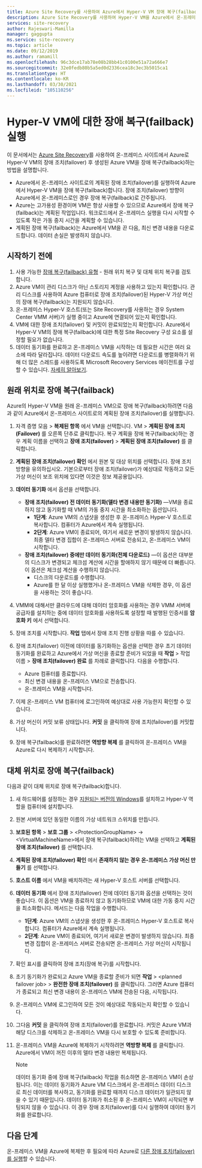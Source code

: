 ```yaml
---
title: Azure Site Recovery를 사용하여 Azure에서 Hyper-V VM 장애 복구(failback)
description: Azure Site Recovery를 사용하여 Hyper-V VM을 Azure에서 온-프레미스 사이트로 장애 복구(failback)하는 방법
services: site-recovery
author: Rajeswari-Mamilla
manager: gaggupta
ms.service: site-recovery
ms.topic: article
ms.date: 09/12/2019
ms.author: ramamill
ms.openlocfilehash: 96c3dce17ab78e08b28bb41c0100e51a72a666e7
ms.sourcegitcommit: 32e0fedb80b5a5ed0d2336cea18c3ec3b5015ca1
ms.translationtype: HT
ms.contentlocale: ko-KR
ms.lasthandoff: 03/30/2021
ms.locfileid: "105110256"
---
```

# <a name="run-a-failback-for-hyper-v-vms"></a>Hyper-V VM에 대한 장애 복구(failback) 실행

이 문서에서는 [Azure Site Recovery](site-recovery-overview.md)를 사용하여 온-프레미스 사이트에서 Azure로 Hyper-V VM의 장애 조치(failover) 후 생성된 Azure VM을 장애 복구(failback)하는 방법을 설명합니다.

- Azure에서 온-프레미스 사이트로의 계획된 장애 조치(failover)를 실행하여 Azure에서 Hyper-V VM을 장애 복구(failback)합니다. 장애 조치(failover) 방향이 Azure에서 온-프레미스로인 경우 장애 복구(failback)로 간주됩니다.
- Azure는 고가용성 환경이며 VM은 항상 사용할 수 있으므로 Azure에서 장애 복구(failback)는 계획된 작업입니다. 워크로드에서 온-프레미스 실행을 다시 시작할 수 있도록 작은 가동 중지 시간을 계획할 수 있습니다. 
- 계획된 장애 복구(failback)는 Azure에서 VM을 끈 다음, 최신 변경 내용을 다운로드합니다. 데이터 손실은 발생하지 않습니다.

## <a name="before-you-start"></a>시작하기 전에

1. 사용 가능한 [장애 복구(failback) 유형](failover-failback-overview.md#hyper-v-reprotectionfailback) - 원래 위치 복구 및 대체 위치 복구를 검토합니다.
2. Azure VM이 관리 디스크가 아닌 스토리지 계정을 사용하고 있는지 확인합니다. 관리 디스크를 사용하여 Azure 컴퓨터로 장애 조치(failover)된 Hyper-V 가상 머신의 장애 복구(failback)는 지원되지 않습니다.
3. 온-프레미스 Hyper-V 호스트(또는 Site Recovery를 사용하는 경우 System Center VMM 서버)가 실행 중이고 Azure에 연결되어 있는지 확인합니다. 
4. VM에 대한 장애 조치(failover) 및 커밋이 완료되었는지 확인합니다. Azure에서 Hyper-V VM의 장애 복구(failback)에 대한 특정 Site Recovery 구성 요소를 설정할 필요가 없습니다.
5. 데이터 동기화를 완료하고 온-프레미스 VM을 시작하는 데 필요한 시간은 여러 요소에 따라 달라집니다. 데이터 다운로드 속도를 높이려면 다운로드를 병렬화하기 위해 더 많은 스레드를 사용하도록 Microsoft Recovery Services 에이전트를 구성할 수 있습니다. [자세히 알아보기](https://support.microsoft.com/help/3056159/how-to-manage-on-premises-to-azure-protection-network-bandwidth-usage).


## <a name="fail-back-to-the-original-location"></a>원래 위치로 장애 복구(failback)

Azure의 Hyper-V VM을 원래 온-프레미스 VM으로 장애 복구(failback)하려면 다음과 같이 Azure에서 온-프레미스 사이트로의 계획된 장애 조치(failover)를 실행합니다.

1. 자격 증명 모음 > **복제된 항목** 에서 VM을 선택합니다. VM > **계획된 장애 조치(Failover)** 를 오른쪽 단추로 클릭합니다. 복구 계획을 장애 복구(failback)하는 경우 계획 이름을 선택하고 **장애 조치(failover)**  > **계획된 장애 조치(failover)** 를 클릭합니다.
2. **계획된 장애 조치(failover) 확인** 에서 원본 및 대상 위치를 선택합니다. 장애 조치 방향을 유의하십시오. 기본으로부터 장애 조치(failover)가 예상대로 작동하고 모든 가상 머신이 보조 위치에 있다면 이것은 정보 제공용입니다.
3. **데이터 동기화** 에서 옵션을 선택합니다.
    - **장애 조치(failover) 전 데이터 동기화(델타 변경 내용만 동기화)** —VM을 종료하지 않고 동기화할 때 VM의 가동 중지 시간을 최소화하는 옵션입니다.
        - **1단계**: Azure VM의 스냅샷을 생성한 후 온-프레미스 Hyper-V 호스트로 복사합니다. 컴퓨터가 Azure에서 계속 실행됩니다.
        - **2단계**: Azure VM이 종료되어, 여기서 새로운 변경이 발생하지 않습니다. 최종 델타 변경 집합이 온-프레미스 서버로 전송되고, 온-프레미스 VM이 시작합니다.
    - **장애 조치(failover) 중에만 데이터 동기화(전체 다운로드)** —이 옵션은 대부분의 디스크가 변경되고 체크섬 계산에 시간을 할애하지 않기 때문에 더 빠릅니다. 이 옵션은 체크섬 계산을 수행하지 않습니다.
        - 디스크의 다운로드를 수행합니다. 
        - Azure를 한 달 이상 실행했거나 온-프레미스 VM을 삭제한 경우, 이 옵션을 사용하는 것이 좋습니다.

4. VMM에 대해서만 클라우드에 대해 데이터 암호화를 사용하는 경우 VMM 서버에 공급자를 설치하는 중에 데이터 암호화를 사용하도록 설정할 때 발행된 인증서를 **암호화 키** 에서 선택합니다.
5. 장애 조치를 시작합니다. **작업** 탭에서 장애 조치 진행 상황을 따를 수 있습니다.
6. 장애 조치(failover) 이전에 데이터를 동기화하는 옵션을 선택한 경우 초기 데이터 동기화를 완료하고 Azure에서 가상 머신을 종료할 준비가 되었을 때 **작업** > 작업 이름 > **장애 조치(failover) 완료** 를 차례로 클릭합니다. 다음을 수행합니다.
    - Azure 컴퓨터를 종료합니다.
    - 최신 변경 내용을 온-프레미스 VM으로 전송합니다.
    - 온-프레미스 VM을 시작합니다.
7. 이제 온-프레미스 VM 컴퓨터에 로그인하여 예상대로 사용 가능한지 확인할 수 있습니다.
8. 가상 머신이 커밋 보류 상태입니다. **커밋** 을 클릭하여 장애 조치(failover)를 커밋합니다.
9. 장애 복구(failback)를 완료하려면 **역방향 복제** 를 클릭하여 온-프레미스 VM을 Azure로 다시 복제하기 시작합니다.



## <a name="fail-back-to-an-alternate-location"></a>대체 위치로 장애 복구(failback) 

다음과 같이 대체 위치로 장애 복구(failback)합니다.

1. 새 하드웨어를 설정하는 경우 [지원되는 버전의 Windows](hyper-v-azure-support-matrix.md#replicated-vms)를 설치하고 Hyper-V 역할을 컴퓨터에 설치합니다.
2. 원본 서버에 있던 동일한 이름의 가상 네트워크 스위치를 만듭니다.
3. **보호된 항목** > **보호 그룹** > \<ProtectionGroupName> -> \<VirtualMachineName>에서 장애 복구(failback)하려는 VM을 선택하고 **계획된 장애 조치(failover)** 를 선택합니다.
4. **계획된 장애 조치(failover) 확인** 에서 **존재하지 않는 경우 온-프레미스 가상 머신 만들기** 를 선택합니다.
5. **호스트 이름** 에서 VM을 배치하려는 새 Hyper-V 호스트 서버를 선택합니다.
6. **데이터 동기화** 에서 장애 조치(failover) 전에 데이터 동기화 옵션을 선택하는 것이 좋습니다. 이 옵션은 VM을 종료하지 않고 동기화하므로 VM에 대한 가동 중지 시간을 최소화합니다. 메서드는 다음 작업을 수행합니다.
    - **1단계**: Azure VM의 스냅샷을 생성한 후 온-프레미스 Hyper-V 호스트로 복사합니다. 컴퓨터가 Azure에서 계속 실행됩니다.
    - **2단계**: Azure VM이 종료되어, 여기서 새로운 변경이 발생하지 않습니다. 최종 변경 집합이 온-프레미스 서버로 전송되면 온-프레미스 가상 머신이 시작됩니다.
    
7. 확인 표시를 클릭하여 장애 조치(장애 복구)를 시작합니다.
8. 초기 동기화가 완료되고 Azure VM을 종료할 준비가 되면 **작업** > \<planned failover job> > **완전한 장애 조치(failover)** 를 클릭합니다. 그러면 Azure 컴퓨터가 종료되고 최신 변경 내용이 온-프레미스 VM에 전송된 다음, 시작됩니다.
9. 온-프레미스 VM에 로그인하여 모든 것이 예상대로 작동되는지 확인할 수 있습니다.
10. 그다음 **커밋** 을 클릭하여 장애 조치(failover)를 완료합니다. 커밋은 Azure VM과 해당 디스크를 삭제하고 온-프레미스 VM을 다시 보호할 수 있도록 준비합니다.
10. 온-프레미스 VM을 Azure에 복제하기 시작하려면 **역방향 복제** 를 클릭합니다. Azure에서 VM이 꺼진 이후의 델타 변경 내용만 복제됩니다.

    > [!NOTE]
    > 데이터 동기화 중에 장애 복구(failback) 작업을 취소하면 온-프레미스 VM이 손상됩니다. 이는 데이터 동기화가 Azure VM 디스크에서 온-프레미스 데이터 디스크로 최신 데이터를 복사하고, 동기화를 완료할 때까지 디스크 데이터가 일관되지 않을 수 있기 때문입니다. 데이터 동기화가 취소된 후 온-프레미스 VM이 시작되면 부팅되지 않을 수 있습니다. 이 경우 장애 조치(failover)를 다시 실행하여 데이터 동기화를 완료합니다.


## <a name="next-steps"></a>다음 단계
온-프레미스 VM을 Azure에 복제한 후 필요에 따라 Azure로 [다른 장애 조치(failover)를 실행](site-recovery-failover.md)할 수 있습니다.
